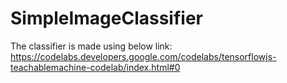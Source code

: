 # SimpleImageClassifier
The classifier is made using below link:
https://codelabs.developers.google.com/codelabs/tensorflowjs-teachablemachine-codelab/index.html#0
